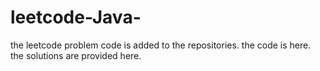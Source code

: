 # leetcode-Java-
the leetcode problem code is added to the repositories.
the code is here.
the solutions are provided here.























































































